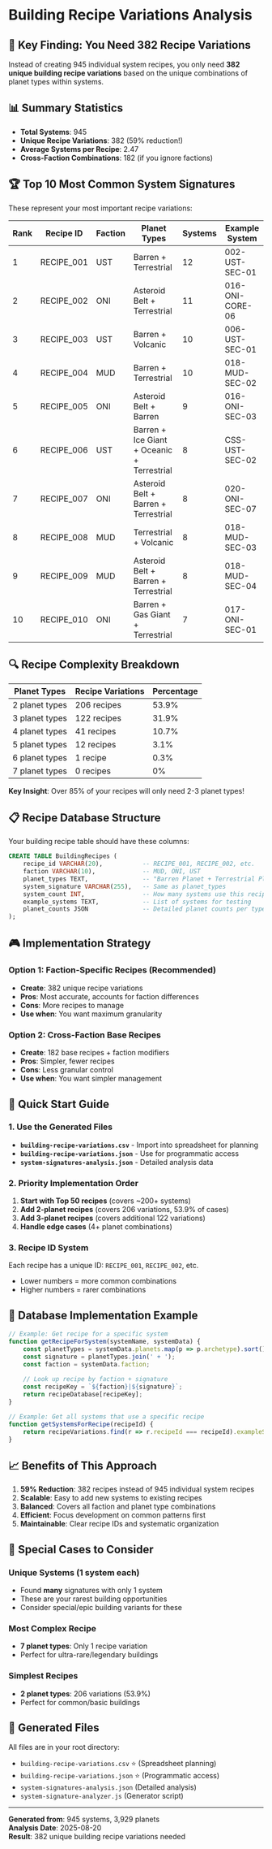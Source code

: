 # Building Recipe Variations Analysis

## 🎯 **Key Finding: You Need 382 Recipe Variations**

Instead of creating 945 individual system recipes, you only need **382 unique building recipe variations** based on the unique combinations of planet types within systems.

## 📊 **Summary Statistics**

- **Total Systems**: 945
- **Unique Recipe Variations**: 382 (59% reduction!)
- **Average Systems per Recipe**: 2.47
- **Cross-Faction Combinations**: 182 (if you ignore factions)

## 🏆 **Top 10 Most Common System Signatures**

These represent your most important recipe variations:

| Rank | Recipe ID | Faction | Planet Types | Systems | Example System |
|------|-----------|---------|--------------|---------|----------------|
| 1 | RECIPE_001 | UST | Barren + Terrestrial | 12 | 002-UST-SEC-01 |
| 2 | RECIPE_002 | ONI | Asteroid Belt + Terrestrial | 11 | 016-ONI-CORE-06 |
| 3 | RECIPE_003 | UST | Barren + Volcanic | 10 | 006-UST-SEC-01 |
| 4 | RECIPE_004 | MUD | Barren + Terrestrial | 10 | 018-MUD-SEC-02 |
| 5 | RECIPE_005 | ONI | Asteroid Belt + Barren | 9 | 016-ONI-SEC-03 |
| 6 | RECIPE_006 | UST | Barren + Ice Giant + Oceanic + Terrestrial | 8 | CSS-UST-SEC-02 |
| 7 | RECIPE_007 | ONI | Asteroid Belt + Barren + Terrestrial | 8 | 020-ONI-SEC-07 |
| 8 | RECIPE_008 | MUD | Terrestrial + Volcanic | 8 | 018-MUD-SEC-03 |
| 9 | RECIPE_009 | MUD | Asteroid Belt + Barren + Terrestrial | 8 | 018-MUD-SEC-04 |
| 10 | RECIPE_010 | ONI | Barren + Gas Giant + Terrestrial | 7 | 017-ONI-SEC-01 |

## 🔍 **Recipe Complexity Breakdown**

| Planet Types | Recipe Variations | Percentage |
|--------------|------------------|------------|
| 2 planet types | 206 recipes | 53.9% |
| 3 planet types | 122 recipes | 31.9% |
| 4 planet types | 41 recipes | 10.7% |
| 5 planet types | 12 recipes | 3.1% |
| 6 planet types | 1 recipe | 0.3% |
| 7 planet types | 0 recipes | 0% |

**Key Insight**: Over 85% of your recipes will only need 2-3 planet types!

## 📋 **Recipe Database Structure**

Your building recipe table should have these columns:

```sql
CREATE TABLE BuildingRecipes (
    recipe_id VARCHAR(20),           -- RECIPE_001, RECIPE_002, etc.
    faction VARCHAR(10),             -- MUD, ONI, UST
    planet_types TEXT,               -- "Barren Planet + Terrestrial Planet"
    system_signature VARCHAR(255),   -- Same as planet_types
    system_count INT,                -- How many systems use this recipe
    example_systems TEXT,            -- List of systems for testing
    planet_counts JSON               -- Detailed planet counts per type
);
```

## 🎮 **Implementation Strategy**

### Option 1: Faction-Specific Recipes (Recommended)
- **Create**: 382 unique recipe variations
- **Pros**: Most accurate, accounts for faction differences
- **Cons**: More recipes to manage
- **Use when**: You want maximum granularity

### Option 2: Cross-Faction Base Recipes
- **Create**: 182 base recipes + faction modifiers
- **Pros**: Simpler, fewer recipes
- **Cons**: Less granular control
- **Use when**: You want simpler management

## 🚀 **Quick Start Guide**

### 1. Use the Generated Files
- **`building-recipe-variations.csv`** - Import into spreadsheet for planning
- **`building-recipe-variations.json`** - Use for programmatic access
- **`system-signatures-analysis.json`** - Detailed analysis data

### 2. Priority Implementation Order
1. **Start with Top 50 recipes** (covers ~200+ systems)
2. **Add 2-planet recipes** (covers 206 variations, 53.9% of cases)
3. **Add 3-planet recipes** (covers additional 122 variations)
4. **Handle edge cases** (4+ planet combinations)

### 3. Recipe ID System
Each recipe has a unique ID: `RECIPE_001`, `RECIPE_002`, etc.
- Lower numbers = more common combinations
- Higher numbers = rarer combinations

## 🔧 **Database Implementation Example**

```javascript
// Example: Get recipe for a specific system
function getRecipeForSystem(systemName, systemData) {
    const planetTypes = systemData.planets.map(p => p.archetype).sort();
    const signature = planetTypes.join(' + ');
    const faction = systemData.faction;
    
    // Look up recipe by faction + signature
    const recipeKey = `${faction}|${signature}`;
    return recipeDatabase[recipeKey];
}

// Example: Get all systems that use a specific recipe
function getSystemsForRecipe(recipeId) {
    return recipeVariations.find(r => r.recipeId === recipeId).exampleSystems;
}
```

## 📈 **Benefits of This Approach**

1. **59% Reduction**: 382 recipes instead of 945 individual system recipes
2. **Scalable**: Easy to add new systems to existing recipes
3. **Balanced**: Covers all faction and planet type combinations
4. **Efficient**: Focus development on common patterns first
5. **Maintainable**: Clear recipe IDs and systematic organization

## 🎯 **Special Cases to Consider**

### Unique Systems (1 system each)
- Found **many** signatures with only 1 system
- These are your rarest building opportunities
- Consider special/epic building variants for these

### Most Complex Recipe
- **7 planet types**: Only 1 recipe variation
- Perfect for ultra-rare/legendary buildings

### Simplest Recipes  
- **2 planet types**: 206 variations (53.9%)
- Perfect for common/basic buildings

## 📁 **Generated Files**

All files are in your root directory:
- `building-recipe-variations.csv` ⭐ (Spreadsheet planning)
- `building-recipe-variations.json` ⭐ (Programmatic access)
- `system-signatures-analysis.json` (Detailed analysis)
- `system-signature-analyzer.js` (Generator script)

---

**Generated from**: 945 systems, 3,929 planets  
**Analysis Date**: 2025-08-20  
**Result**: 382 unique building recipe variations needed 